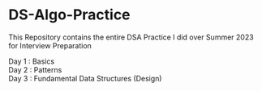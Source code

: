 # DS-Algo-Practice
This Repository contains the entire DSA Practice I did over Summer 2023 for Interview Preparation

Day 1 : Basics  
Day 2 : Patterns  
Day 3 : Fundamental Data Structures (Design)
